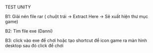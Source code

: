 TEST UNITY 

B1: Giải nén file rar ( chuột trái -> Extract Here -> Sẽ xuất hiện thư mục game)  

B2: Tìm file exe (Danni)

B3: click vào exe để chơi hoặc tạo shortcut để icon game ra màn hình desktop sau đó click để chơi 
